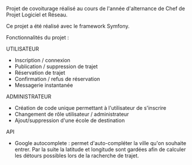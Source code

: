 Projet de covoiturage réalisé au cours de l'année d'alternance de Chef de Projet Logiciel et Réseau.

Ce projet a été réalisé avec le framework Symfony.

Fonctionnalités du projet :

UTILISATEUR
- Inscription / connexion
- Publication / suppression de trajet
- Réservation de trajet
- Confirmation / refus de réservation
- Messagerie instantanée

ADMINISTRATEUR
- Création de code unique permettant à l'utilisateur de s'inscrire
- Changement de rôle utilisateur / administrateur
- Ajout/suppression d'une école de destination

API
- Google autocomplete : permet d'auto-compléter la ville qu'on souhaite entrer. Par la suite la latitude et longitude sont gardées afin de calculer les détours possibles lors de la racherche de trajet.
